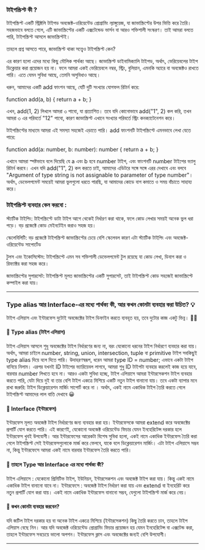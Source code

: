 ### টাইপস্ক্রিপ্ট কী ?

টাইপস্ক্রিপ্ট একটি স্ট্রিক্টলি টাইপড অবজেক্ট-ওরিয়েন্টেড প্রোগ্রামিং ল্যাঙ্গুয়েজ, যা জাভাস্ক্রিপ্টের উপর ভিত্তি করে তৈরি। সহজভাবে বলতে গেলে, এটি জাভাস্ক্রিপ্টের একটি এক্সটেন্ডেড ভার্সন বা আরও শক্তিশালী সংস্করণ। তাই আমরা বলতে পারি, টাইপস্ক্রিপ্ট আসলে জাভাস্ক্রিপ্টই।

তাহলে প্রশ্ন আসতে পারে, জাভাস্ক্রিপ্ট থাকা সত্ত্বেও টাইপস্ক্রিপ্ট কেন?

এর কারণ হলো এদের মধ্যে কিছু মৌলিক পার্থক্য আছে। জাভাস্ক্রিপ্ট ডাইনামিক্যালি টাইপড, অর্থাৎ, ভেরিয়েবলের টাইপ ডিক্লেয়ার করা প্রয়োজন হয় না। ফলে আমরা একই ভেরিয়েবলে নম্বর, স্ট্রিং, বুলিয়ান, এমনকি অ্যারে বা অবজেক্টও রাখতে পারি। এতে যেমন সুবিধা আছে, তেমনি অসুবিধাও আছে।

ধরুন, আমাদের একটি add ফাংশন আছে, যেটি দুটি সংখ্যার যোগফল রিটার্ন করে:

function add(a, b) {
return a + b;
}

এখন, add(1, 2) লিখলে আমরা ৩ পাবো, যা প্রত্যাশিত। তবে যদি কোনোভাবে add("1", 2) কল করি, তখন আমরা ৩ এর পরিবর্তে "12" পাবো, কারণ জাভাস্ক্রিপ্ট এখানে সংখ্যার পরিবর্তে স্ট্রিং কনক্যাটেনেশন করে।

টাইপস্ক্রিপ্টের মাধ্যমে আমরা এই সমস্যা সহজেই এড়াতে পারি। add ফাংশনটি টাইপস্ক্রিপ্টে এমনভাবে লেখা যেতে পারে:

function add(a: number, b: number): number {
return a + b;
}

এখানে আমরা স্পষ্টভাবে বলে দিয়েছি যে a এবং b হবে number টাইপ, এবং ফাংশনটি number টাইপের ভ্যালু রিটার্ন করবে। এখন যদি add("1", 2) কল করতে চাই, আমাদের এডিটরে সঙ্গে সঙ্গে এরর দেখাবে এবং বলবে "Argument of type string is not assignable to parameter of type number"। অর্থাৎ, ডেভেলপমেন্ট সময়েই আমরা ভুলগুলো ধরতে পারছি, যা আমাদের কোডে বাগ কমাতে ও সময় বাঁচাতে সাহায্য করে।

### টাইপস্ক্রিপ্ট ব্যবহার কেন করবো :

স্ট্যাটিক টাইপিং: টাইপস্ক্রিপ্টে ডাটা টাইপ আগে থেকেই নির্ধারণ করা থাকে, ফলে কোড লেখার সময়ই অনেক ভুল ধরা পড়ে। বড় প্রজেক্টে কোড মেইনটেইন করাও সহজ হয়।

স্কেলেবিলিটি: বড় প্রজেক্টে টাইপস্ক্রিপ্ট জাভাস্ক্রিপ্টের চেয়ে বেশি স্কেলেবল কারণ এটা স্ট্যাটিক টাইপিং এবং অবজেক্ট-ওরিয়েন্টেড সাপোর্টেড

টুলস এবং ইকোসিস্টেম: টাইপস্ক্রিপ্টে এমন সব শক্তিশালী ডেভেলপমেন্ট টুল রয়েছে যা কোড লেখা, ডিবাগ করা ও রিফ্যাক্টর করা সহজ করে।

জাভাস্ক্রিপ্টের সুপারসেট: টাইপস্ক্রিপ্ট মূলত জাভাস্ক্রিপ্টের একটি সুপারসেট, তাই টাইপস্ক্রিপ্ট কোড সহজেই জাভাস্ক্রিপ্টে কম্পাইল করা যায়।

---

### Type alias আর Interface-এর মধ্যে পার্থক্য কী, আর কখন কোনটা ব্যবহার করা উচিত? 💡

টাইপ এলিয়াস এবং ইন্টারফেস দুটোই অবজেক্টের টাইপ ডিফাইন করতে ব্যবহৃত হয়, তবে দুটোর কাজ একটু ভিন্ন। 🕵️‍♂️

#### 🧩 Type alias (টাইপ এলিয়াস)

টাইপ এলিয়াস আসলে শুধু অবজেক্টের টাইপ নির্ধারণের জন্য না, বরং যেকোনো ধরনের টাইপ নির্ধারণে ব্যবহার করা যায়। অর্থাৎ, আমরা চাইলে number, string, union, intersection, tuple বা primitive টাইপ সবকিছুই type alias দিয়ে বলে দিতে পারি। উদাহরণস্বরূপ, ধরেন আমরা type ID = number; এভাবে একটা টাইপ বানিয়ে নিলাম। এরপর যখনই ID টাইপের ভ্যারিয়েবল লাগবে, আমরা শুধু ID টাইপটা ব্যবহার করলেই কাজ হয়ে যাবে, বারবার number লিখতে হবে না।
আরও একটা সুবিধা হচ্ছে, টাইপ এলিয়াসে আমরা ইন্টারসেকশন টাইপ ব্যবহার করতে পারি, যেটা দিয়ে দুই বা তার বেশি টাইপ একত্রে মিশিয়ে একটি নতুন টাইপ বানানো যায়।
তবে একটা ব্যাপার মনে রাখা জরুরি: টাইপ ডিক্লেয়ারেশন মার্জিং সাপোর্ট করে না । অর্থাৎ, একই নামে একাধিক টাইপ তৈরি করতে গেলে টাইপস্ক্রিপ্ট আমাদের লাল বাতি দেখাবে 😀

#### 🧩 Interface (ইন্টারফেস)

ইন্টারফেস মূলত অবজেক্ট টাইপ নির্ধারণের জন্য ব্যবহার করা হয়। ইন্টারফেসকে আমরা extend করে অবজেক্টের প্রপার্টি যোগ করতে পারি। এই কারণেই, যেকোনো অবজেক্ট ওরিয়েন্টেড ফিচার যেমন ইনহেরিটেন্স দরকার হলে ইন্টারফেস খুবই উপযোগী।
আর ইন্টারফেসের আরেকটা বিশেষ সুবিধা হলো, একই নামে একাধিক ইন্টারফেস তৈরি করা গেলে টাইপস্ক্রিপ্ট সেই ইন্টারফেসগুলোকে মার্জ করে ফেলবে, যাকে বলে ডিক্লেয়ারেশন মার্জিং। এটা টাইপ এলিয়াসে সম্ভব না, কিন্তু ইন্টারফেসে আমরা একই নামে বারবার ইন্টারফেস তৈরি করতে পারি।

#### 🔑 তাহলে Type আর Interface এর মধ্যে পার্থক্য কী?

টাইপ এলিয়াসে : যেকোনো প্রিমিটিভ টাইপ, ইউনিয়ন, ইন্টারসেকশন এবং অবজেক্ট টাইপ করা যায়। কিন্তু একই নামে একাধিক টাইপ বানানো যাবে না।
ইন্টারফেসে : অবজেক্ট টাইপ নির্ধারণ করা যায় এবং extend বা ইনহেরিট করে নতুন প্রপার্টি যোগ করা যায়। একই নামে একাধিক ইন্টারফেস বানানো সম্ভব, যেগুলো টাইপস্ক্রিপ্ট মার্জ করে নেয়।

#### 📌 কখন কোনটা ব্যবহার করবেন?

যদি জটিল টাইপ দরকার হয় বা অনেক টাইপ একত্রে মিশিয়ে (ইন্টারসেকশন) কিছু তৈরি করতে চান, তাহলে টাইপ এলিয়াস বেছে নিন।
আর যদি অবজেক্ট ওরিয়েন্টেড প্রোগ্রামিং ফিচার প্রয়োজন হয় যেমন ইনহেরিটেন্স বা এক্সটেন্ড করা, তাহলে ইন্টারফেস সবচেয়ে ভালো অপশন। ইন্টারফেস ক্লাস এবং অবজেক্টের জন্যই বেশি উপযোগী।

---
